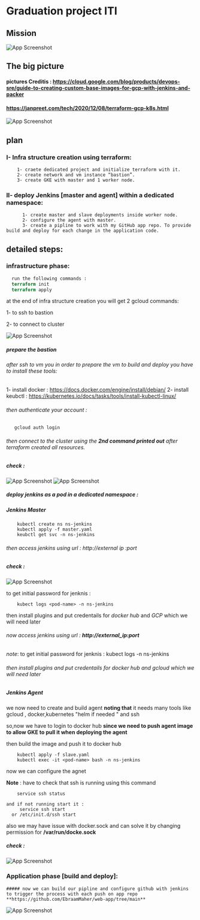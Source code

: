 
# Graduation project ITI




## Mission
![App Screenshot](https://github.com/EbraamMaher/Infra/blob/master/Picture1.png)

	

## The big picture


#### pictures Creditis : https://cloud.google.com/blog/products/devops-sre/guide-to-creating-custom-base-images-for-gcp-with-jenkins-and-packer
   #### https://janpreet.com/tech/2020/12/08/terraform-gcp-k8s.html

![App Screenshot](https://github.com/EbraamMaher/Infra/blob/master/Screenshot%20(1483).png)


## plan

### I- Infra structure creation using terraform:
        1- craete dedicated project and initialize terraform with it.
        2- create network and vm instance “bastion”.
        3- create GKE with master and 1 worker node.

### II- deploy Jenkins [master and agent] within a dedicated namespace:
	      1- create master and slave deployments inside worker node.
 	      2- configure the agent with master.
	      3- create a pipline to work with my GitHub app repo. To provide build and deploy for each change in the application code.



## detailed steps: 

### infrastructure phase:

```terraform
  run the following commands :
  terraform init
  terraform apply
```
at the end of infra structure creation you will get 2 gcloud commands:

1- to ssh to bastion

2- to connect to cluster 

![App Screenshot](https://github.com/EbraamMaher/Infra/blob/master/pictures/3.png)


##### prepare the bastion

###### after ssh to vm you in order to prepare the vm to build and deploy you have to install these tools:

1- install docker  : https://docs.docker.com/engine/install/debian/
2- install keubctl : https://kubernetes.io/docs/tasks/tools/install-kubectl-linux/

###### then authenticate your account : 
```gcloud
   gcloud auth login
```

###### then connect to the cluster using the **2nd command printed out** after terraform created all resources.


##### check :
![App Screenshot](https://github.com/EbraamMaher/Infra/blob/master/pictures/4.png)
![App Screenshot](https://github.com/EbraamMaher/Infra/blob/master/pictures/5.png)


##### deploy jenkins as a pod in a dedicated namespace : 

##### Jenkins Master
```kubectl
	kubectl create ns ns-jenkins
	kubectl apply -f master.yaml  
	keubctl get svc -n ns-jenkins
```

###### then access jenkins using url : http://external ip :port

##### check :
![App Screenshot](https://github.com/EbraamMaher/Infra/blob/master/pictures/6.png)


to get initial password for jenknis : 

```kubectl
	kubect logs <pod-name> -n ns-jenkins
```

then install plugins and put credentails for *docker hub* and *GCP* which we will need later

###### now access jenkins using url : **http://external_ip:port**

*note*: to get initial password for jenknis : kubect logs <pod-name> -n ns-jenkins

###### then install plugins and put credentails for docker hub and gcloud which we will need later 

	
##### Jenkins Agent

we now need to create and build agent **noting that** it needs many tools like gcloud , docker,kubernetes "helm if needed " and ssh

so,now we have to login to docker hub **since we need to push agent image to allow GKE to pull it when deploying the agent**

then build the image and push it to docker hub 
```kubectl 
	kubectl apply -f slave.yaml  
	kubectl exec -it <pod-name> bash -n ns-jenkins
```
	
now we can configure the agnet

**Note** : have to check that ssh is running using this command 
```linux
	service ssh status

and if not running start it : 
     service ssh start
  or /etc/init.d/ssh start
```
also we may have issue with docker.sock and can solve it by changing permission for **/var/run/docke.sock**

##### check :
![App Screenshot](https://github.com/EbraamMaher/Infra/blob/master/pictures/7.png)
	

### Application phase [build and deploy]:

	##### now we can build our pipline and configure github with jenkins to trigger the process with each push on app repo **https://github.com/EbraamMaher/web-app/tree/main**




![App Screenshot](https://github.com/EbraamMaher/Infra/blob/master/pictures/app2.gif)
	
